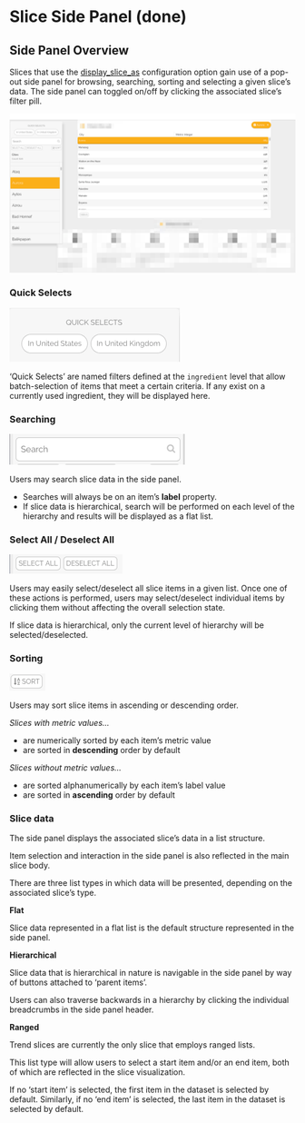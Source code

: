 # Slice Side Panel \(done\)

## Side Panel Overview

Slices that use the [display\_slice\_as](https://docs.juiceboxdata.com/projects/juicebox/topics/juicebox_reference/slices/common_configuration.html#display-slice-as) configuration option gain use of a pop-out side panel for browsing, searching, sorting and selecting a given slice’s data. The side panel can toggled on/off by clicking the associated slice’s filter pill.

![](../../.gitbook/assets/side-panel-main.png)

### **Quick Selects**

![](../../.gitbook/assets/side-panel-quick-selects-detail.png)

‘Quick Selects’ are named filters defined at the `ingredient` level that allow batch-selection of items that meet a certain criteria. If any exist on a currently used ingredient, they will be displayed here.

### **Searching**

![](../../.gitbook/assets/side-panel-search-detail.png)

Users may search slice data in the side panel.

* Searches will always be on an item’s **label** property.
* If slice data is hierarchical, search will be performed on each level of the hierarchy and results will be displayed as a flat list.

### **Select All / Deselect All**

![](../../.gitbook/assets/side-panel-select-detail.png)

Users may easily select/deselect all slice items in a given list. Once one of these actions is performed, users may select/deselect individual items by clicking them without affecting the overall selection state.

If slice data is hierarchical, only the current level of hierarchy will be selected/deselected.

### **Sorting**

![](../../.gitbook/assets/side-panel-sort-detail.png)

Users may sort slice items in ascending or descending order.

_Slices with metric values…_

* are numerically sorted by each item’s metric value
* are sorted in **descending** order by default

_Slices without metric values…_

* are sorted alphanumerically by each item’s label value
* are sorted in **ascending** order by default

### **Slice data**

The side panel displays the associated slice’s data in a list structure.

Item selection and interaction in the side panel is also reflected in the main slice body.

There are three list types in which data will be presented, depending on the associated slice’s type.

**Flat**

Slice data represented in a flat list is the default structure represented in the side panel.

**Hierarchical**

Slice data that is hierarchical in nature is navigable in the side panel by way of buttons attached to ‘parent items’.

Users can also traverse backwards in a hierarchy by clicking the individual breadcrumbs in the side panel header.

**Ranged**

Trend slices are currently the only slice that employs ranged lists.

This list type will allow users to select a start item and/or an end item, both of which are reflected in the slice visualization.

If no ‘start item’ is selected, the first item in the dataset is selected by default. Similarly, if no ‘end item’ is selected, the last item in the dataset is selected by default.

